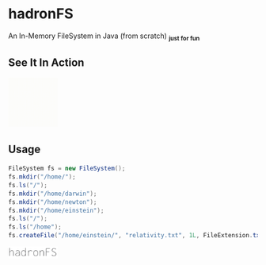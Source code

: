 # hadronFS

An In-Memory FileSystem in Java (from scratch) <sub><b>just for fun</b></sub>


## See It In Action

<img src="https://github.com/alivcor/hadronFS/raw/main/assets/hadronfs.gif" style="max-width: 100px" width="500px"/>

## Usage

```java
FileSystem fs = new FileSystem();
fs.mkdir("/home/");
fs.ls("/");
fs.mkdir("/home/darwin");
fs.mkdir("/home/newton");
fs.mkdir("/home/einstein");
fs.ls("/");
fs.ls("/home");
fs.createFile("/home/einstein/", "relativity.txt", 1L, FileExtension.txt, "e = m*c**2");
```

<img src="https://github.com/alivcor/hadronFS/raw/main/assets/hadronfs.png" style="max-width: 100px" width="200px"/>
